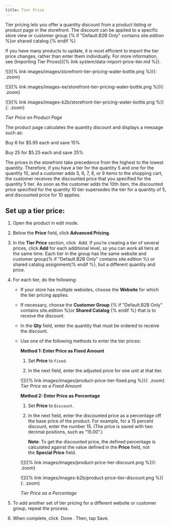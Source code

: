 ```yaml
---
title: Tier Price
---
```


Tier pricing lets you offer a quantity discount from a product listing or product page in the storefront. The discount can be applied to a specific store view or customer group {% if "Default.B2B Only" contains site.edition %}or shared catalog.{% endif %}

If you have many products to update, it is most efficient to import the tier price changes, rather than enter them individually. For more information, see [Importing Tier Prices]({% link system/data-import-price-tier.md %}).

<!--{% if "Default.CE Only" contains site.edition %}-->

![]({% link images/images/storefront-tier-pricing-water-bottle.png %}){: .zoom}
<!--{% endif %}-->

<!--{% if "Default.EE Only" contains site.edition %}-->

![]({% link images/images-ee/storefront-tier-pricing-water-bottle.png %}){: .zoom}
<!--{% endif %}-->

<!--{% if "Default.B2B Only" contains site.edition %}-->

![]({% link images/images-b2b/storefront-tier-pricing-water-bottle.png %}){: .zoom}
<!--{% endif %}-->

_Tier Price on Product Page_

The product page calculates the quantity discount and displays a message such as:

<!--{% if "Default.CE Only,Default.EE Screenshot" contains site.edition %}-->

Buy 6 for $5.95 each and save 15%
<!--{% endif %}-->

<!--{% if "Default.B2B Only" contains site.edition %}-->

Buy 25 for $5.25 each and save 25%
<!--{% endif %}-->

The prices in the storefront take precedence from the highest to the lowest quantity. Therefore, if you have a tier for the quantity 5 and one for the quantity 10, and a customer adds 5, 6, 7, 8, or 9 items to the shopping cart, the customer receives the discounted price that you specified for the quantity 5 tier. As soon as the customer adds the 10th item, the discounted price specified for the quantity 10 tier supersedes the tier for a quantity of 5, and discounted price for 10 applies.

## Set up a tier price:

1. Open the product in edit mode.

1. Below the **Price** field, click **Advanced Pricing**.

1. In the **Tier Price** section, click <span class="btn"> Add</span>. If you’re creating a tier of several prices, click **Add** for each additional level, so you can work all tiers at the same time. Each tier in the group has the same website and customer group{% if "Default.B2B Only" contains site.edition %} or shared catalog assignment{% endif %}, but a different quantity and price.

1. For each tier, do the following:

    - If your store has multiple websites, choose the **Website** for which the tier pricing applies.

    - If necessary, choose the **Customer Group** {% if "Default.B2B Only" contains site.edition %}or **Shared Catalog** {% endif %} that is to receive the discount.

    - In the **Qty** field, enter the quantity that must be ordered to receive the discount.

    - Use one of the following methods to enter the tier prices:

        **Method 1: Enter Price as Fixed Amount**

        1. Set **Price** to `Fixed`.

        1. In the next field, enter the adjusted price for one unit at that tier.

        ![]({% link images/images/product-price-tier-fixed.png %}){: .zoom}
        _Tier Price as a Fixed Amount_

        **Method 2: Enter Price as Percentage**
        
        1. Set **Price** to `Discount`.

        1. In the next field, enter the discounted price as a percentage off the base price of the product. For example, for a 15 percent discount, enter the number 15. (The price is saved with two decimal positions, such as “15.00”.)
        
           **Note**: To get the discounted price, the defined percentage is calculated against the value defined in the **Price** field, not the **Special Price** field.

        <!--{% if "Default.CE Only,Default.EE Only" contains site.edition %}-->

        ![]({% link images/images/product-price-tier-discount.png %}){: .zoom}
        <!--{% endif %}-->

        <!--{% if "Default.B2B Only" contains site.edition %}-->

        ![]({% link images/images-b2b/product-price-tier-discount.png %}){: .zoom}
        <!--{% endif %}-->

        _Tier Price as a Percentage_

1. To add another set of tier pricing for a different website or customer group, repeat the process.

1. When complete, click <span class="btn"> Done </span>. Then, tap <span class="btn">Save</span>.
